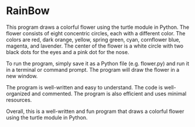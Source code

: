 # RainBow

This program draws a colorful flower using the turtle module in Python. The flower consists of eight concentric circles, each with a different color. The colors are red, dark orange, yellow, spring green, cyan, cornflower blue, magenta, and lavender. The center of the flower is a white circle with two black dots for the eyes and a pink dot for the nose.

To run the program, simply save it as a Python file (e.g. flower.py) and run it in a terminal or command prompt. The program will draw the flower in a new window.

The program is well-written and easy to understand. The code is well-organized and commented. The program is also efficient and uses minimal resources.

Overall, this is a well-written and fun program that draws a colorful flower using the turtle module in Python.
